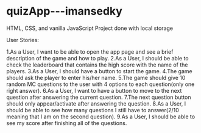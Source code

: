 # quizApp---imansedky
HTML, CSS, and vanilla JavaScript Project done with local storage 

User Stories:

1.As a User, I want to be able to open the app page and see a brief description of the game and how to play.
2.As a User, I should be able to check the leaderboard that contains the high score with the name of the players.
3.As a User, I should have a button to start the game.
4.The game should ask the player to enter his/her name.
5.The game should give 10 random MC questions to the user with 4 options to each question(only one right answer).
6.As a User, I want to have a button to move to the next question after answering the current question.
7.The next question button should only appear/activate after answering the question.
8.As a User, I should be able to see how many questions I still have to answer(2/10 meaning that I am on the second question).
9.As a User, I should be able to see my score after finishing all of the questions.
